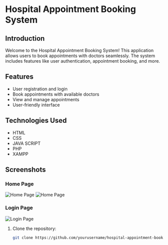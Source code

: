 # Hospital Appointment Booking System 

## Introduction

Welcome to the Hospital Appointment Booking System! This application allows users to book appointments with doctors seamlessly. The system includes features like user authentication, appointment booking, and more.

## Features

- User registration and login
- Book appointments with available doctors
- View and manage appointments
- User-friendly interface

## Technologies Used

- HTML
- CSS
- JAVA SCRIPT
- PHP
- XAMPP

## Screenshots

### Home Page

![Home Page](https://drive.google.com/uc?export=view&id=1jTVEnN6n6Am11tvjGkUAeweJi-GMIWXo)
![Home Page](https://drive.google.com/uc?export=view&id=1nHazgixe8AiACyqhINYWvGb9sIz96F9Y)

### Login Page

![Login Page](https://drive.google.com/uc?export=view&id=1VVNlXD56kpW6dwDV7tjf5_Z0cGk8oq4O)



1. Clone the repository:

   ```sh
   git clone https://github.com/yourusername/hospital-appointment-booking.git

